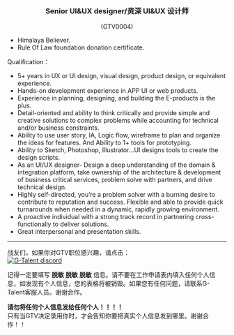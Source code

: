 <h3 align="center">Senior UI&UX designer/资深 UI&UX 设计师</h3>
<p align="center">(GTV0004)</p>
  
- Himalaya Believer.
- Rule Of Law foundation donation certificate.

Qualification：   

- 5+ years in UX or UI design, visual design, product design, or equivalent experience.
- Hands-on development experience in APP UI or web products.
- Experience in planning, designing, and building the E-products is the plus.
- Detail-oriented and ability to think critically and provide simple and creative solutions to complex problems while accounting for technical and/or business constraints.
- Ability to use user story, IA, Logic flow, wireframe to plan and organize the ideas for features. And Ability to 1+ tools for prototyping.
- Ability to Sketch, Photoshop, Illustrator...UI designs tools to create the design scripts.
- As an UI/UX designer- Design a deep understanding of the domain & integration platform, take ownership of the architecture & development of business critical services, problem solve with partners, and drive technical design.
- Highly self-directed, you’re a problem solver with a burning desire to contribute to reputation and success. Flexible and able to provide quick turnarounds when needed in a dynamic, rapidly growing environment.
- A proactive individual with a strong track record in partnering cross-functionally to deliver solutions.
- Great interpersonal and presentation skills.
   
---
战友们，如果你对GTV职位感兴趣，请点击：   
<a href="https://discord.com/channels/722949830200000574/723334876027289601"><img src="https://img.shields.io/badge/discord-apply--for--job-green?logo=discord&style=for-the-badge" alt="G-Talent discord"></a>   
  
记得一定要填写 **脱敏** **脱敏** **脱敏** 信息。请不要在工作申请表内填入任何个人信息，如发现有个人信息，您的表格将被销毁。如果您有任何问题，请联系G-Talent客服人员。谢谢合作。
   
**请勿将任何个人信息发给任何个人！！！！**   
只有当GTV决定录用你时，才会告知你要把真实个人信息发到哪里。谢谢合作！！

